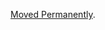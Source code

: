<a href="/dubzzz/fast-check/tree/main/website/docs/core-blocks/arbitraries/primitives/date.md">Moved Permanently</a>.